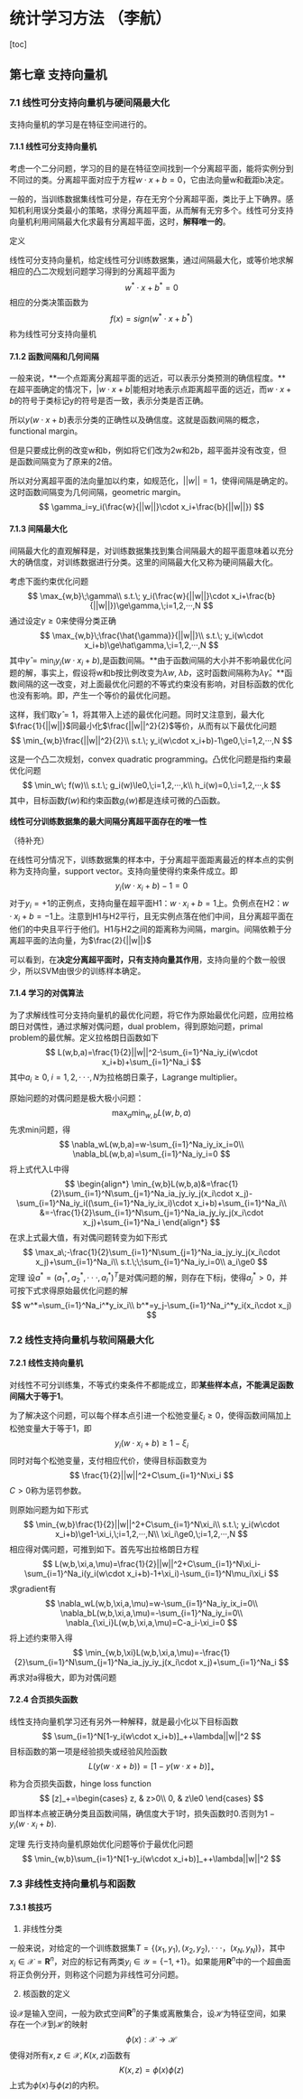 # 统计学习方法 （李航）

[toc]

## 第七章 支持向量机

### 7.1 线性可分支持向量机与硬间隔最大化

支持向量机的学习是在特征空间进行的。

#### 7.1.1 线性可分支持向量机

考虑一个二分问题，学习的目的是在特征空间找到一个分离超平面，能将实例分到不同过的类。分离超平面对应于方程$w\cdot x+b=0$，它由法向量w和截距b决定。

一般的，当训练数据集线性可分是，存在无穷个分离超平面，类比于上下确界。感知机利用误分类最小的策略，求得分离超平面，从而解有无穷多个。线性可分支持向量机利用间隔最大化求最有分离超平面，这时，**解释唯一的**。

定义

线性可分支持向量机，给定线性可分训练数据集，通过间隔最大化，或等价地求解相应的凸二次规划问题学习得到的分离超平面为
$$
w^{*}\cdot x+b^*=0
$$
相应的分类决策函数为
$$
f(x)=sign(w^{*}\cdot x+b^*)
$$
称为线性可分支持向量机

#### 7.1.2 函数间隔和几何间隔

一般来说，**一个点距离分离超平面的远近，可以表示分类预测的确信程度。**在超平面确定的情况下，$|w\cdot x+b|$能相对地表示点距离超平面的远近，而$w\cdot x+b$的符号于类标记y的符号是否一致，表示分类是否正确。

所以$y(w\cdot x+b)$表示分类的正确性以及确信度。这就是函数间隔的概念，functional margin。

但是只要成比例的改变w和b，例如将它们改为2w和2b，超平面并没有改变，但是函数间隔变为了原来的2倍。

所以对分离超平面的法向量加以约束，如规范化，$||w||=1$，使得间隔是确定的。这时函数间隔变为几何间隔，geometric margin。
$$
\gamma_i=y_i(\frac{w}{||w||}\cdot x_i+\frac{b}{||w||})
$$

#### 7.1.3 间隔最大化

间隔最大化的直观解释是，对训练数据集找到集合间隔最大的超平面意味着以充分大的确信度，对训练数据进行分类。这里的间隔最大化又称为硬间隔最大化。

考虑下面约束优化问题
$$
\max_{w,b}\;\gamma\\
s.t.\; y_i(\frac{w}{||w||}\cdot x_i+\frac{b}{||w||})\ge\gamma,\;i=1,2,···,N
$$
通过设定$\gamma\ge0$来使得分类正确
$$
\max_{w,b}\;\frac{\hat{\gamma}}{||w||}\\
s.t.\; y_i(w\cdot x_i+b)\ge\hat\gamma,\;i=1,2,···,N
$$
其中$\hat\gamma=\min_iy_i(w\cdot x_i+b)$,是函数间隔。**由于函数间隔的大小并不影响最优化问题的解，事实上，假设将w和b按比例改变为$\lambda w,\;\lambda b$，这时函数间隔称为$\lambda\hat\gamma$。**函数间隔的这一改变，对上面最优化问题的不等式约束没有影响，对目标函数的优化也没有影响。即，产生一个等价的最优化问题。

这样，我们取$\hat\gamma=1$，将其带入上述的最优化问题。同时又注意到，最大化$\frac{1}{||w||}$同最小化$\frac{||w||^2}{2}$等价，从而有以下最优化问题
$$
\min_{w,b}\frac{||w||^2}{2}\\
s.t.\; y_i(w\cdot x_i+b)-1\ge0,\;i=1,2,···,N
$$

这是一个凸二次规划，convex quadratic programming。凸优化问题是指约束最优化问题
$$
\min_w\; f(w)\\
s.t.\; g_i(w)\le0,\;i=1,2,···,k\\
h_i(w)=0,\:i=1,2,···,k
$$
其中，目标函数$f(w)$和约束函数$g_i(w)$都是连续可微的凸函数。

**线性可分训练数据集的最大间隔分离超平面存在的唯一性**

（待补充）

在线性可分情况下，训练数据集的样本中，于分离超平面距离最近的样本点的实例称为支持向量，support vector。支持向量使得约束条件成立。即
$$
y_i(w\cdot x_i+b)-1=0
$$
对于$y_i=+1$的正例点，支持向量在超平面H1：$w\cdot x_i+b=1$上。负例点在H2：$w\cdot x_i+b=-1$上。注意到H1与H2平行，且无实例点落在他们中间，且分离超平面在他们的中央且平行于他们。H1与H2之间的距离称为间隔，margin。间隔依赖于分离超平面的法向量，为$\frac{2}{||w||}$

可以看到，在**决定分离超平面时，只有支持向量其作用**，支持向量的个数一般很少，所以SVM由很少的训练样本确定。

#### 7.1.4 学习的对偶算法

为了求解线性可分支持向量机的最优化问题，将它作为原始最优化问题，应用拉格朗日对偶性，通过求解对偶问题，dual problem，得到原始问题，primal problem的最优解。定义拉格朗日函数如下
$$
L(w,b,a)=\frac{1}{2}||w||^2-\sum_{i=1}^Na_iy_i(w\cdot x_i+b)+\sum_{i=1}^Na_i
$$
其中$a_i\ge0,\;i=1,2,···,N$为拉格朗日乘子，Lagrange multiplier。

原始问题的对偶问题是极大极小问题：
$$
\max_a\min_{w,b}L(w,b,a)
$$
先求min问题，得
$$
\nabla_wL(w,b,a)=w-\sum_{i=1}^Na_iy_ix_i=0\\
\nabla_bL(w,b,a)=\sum_{i=1}^Na_iy_i=0
$$
将上式代入L中得
$$
\begin{align*}
\min_{w,b}L(w,b,a)&=\frac{1}{2}\sum_{i=1}^N\sum_{j=1}^Na_ia_jy_iy_j(x_i\cdot x_j)-\sum_{i=1}^Na_iy_i((\sum_{i=1}^Na_iy_ix_i)\cdot x_i+b)+\sum_{i=1}^Na_i\\
&=-\frac{1}{2}\sum_{i=1}^N\sum_{j=1}^Na_ia_jy_iy_j(x_i\cdot x_j)+\sum_{i=1}^Na_i
\end{align*}
$$
在求上式最大值，有对偶问题转变为如下形式
$$
\max_a\;-\frac{1}{2}\sum_{i=1}^N\sum_{j=1}^Na_ia_jy_iy_j(x_i\cdot x_j)+\sum_{i=1}^Na_i\\
s.t.\;\;\sum_{i=1}^Na_iy_i=0\\
a_i\ge0
$$
定理 设$a^*=(a_1^*,a_2^*,···,a_l^*)^T$是对偶问题的解，则存在下标j，使得$a_j^*>0$，并可按下式求得原始最优化问题的解
$$
w^*=\sum_{i=1}^Na_i^*y_ix_i\\
b^*=y_j-\sum_{i=1}^Na_i^*y_i(x_i\cdot x_j)
$$


### 7.2 线性支持向量机与软间隔最大化

#### 7.2.1 线性支持向量机

对线性不可分训练集，不等式约束条件不都能成立，即**某些样本点，不能满足函数间隔大于等于1**。

为了解决这个问题，可以每个样本点引进一个松弛变量$\xi_i\ge0$，使得函数间隔加上松弛变量大于等于1，即
$$
y_i(w\cdot x_i+b)\ge1-\xi_i
$$
同时对每个松弛变量，支付相应代价，使得目标函数变为
$$
\frac{1}{2}||w||^2+C\sum_{i=1}^N\xi_i
$$
$C>0$称为惩罚参数。

则原始问题为如下形式
$$
\min_{w,b}\frac{1}{2}||w||^2+C\sum_{i=1}^N\xi_i\\
s.t.\; y_i(w\cdot x_i+b)\ge1-\xi_i,\;i=1,2,···,N\\
\xi_i\ge0,\;i=1,2,···,N
$$
相应得对偶问题，可推到如下。首先写出拉格朗日方程
$$
L(w,b,\xi,a,\mu)=\frac{1}{2}||w||^2+C\sum_{i=1}^N\xi_i-\sum_{i=1}^Na_i(y_i(w\cdot x_i+b)-1+\xi_i)-\sum_{i=1}^N\mu_i\xi_i
$$
求gradient有
$$
\nabla_wL(w,b,\xi,a,\mu)=w-\sum_{i=1}^Na_iy_ix_i=0\\
\nabla_bL(w,b,\xi,a,\mu)=-\sum_{i=1}^Na_iy_i=0\\
\nabla_{\xi_i}L(w,b,\xi,a,\mu)=C-a_i-\xi_i=0
$$
将上述约束带入得
$$
\min_{w,b,\xi}L(w,b,\xi,a,\mu)=-\frac{1}{2}\sum_{i=1}^N\sum_{j=1}^Na_ia_jy_iy_j(x_i\cdot x_j)+\sum_{i=1}^Na_i
$$
再求对a得极大，即为对偶问题

#### 7.2.4 合页损失函数

线性支持向量机学习还有另外一种解释，就是最小化以下目标函数
$$
\sum_{i=1}^N[1-y_i(w\cdot x_i+b)]_++\lambda||w||^2
$$
目标函数的第一项是经验损失或经验风险函数
$$
L(y(w\cdot x+b))=[1-y(w\cdot x+b)]_+
$$
称为合页损失函数，hinge loss function
$$
[z]_+=\begin{cases}
z, & z>0\\
0, & z\le0
\end{cases}
$$
即当样本点被正确分类且函数间隔，确信度大于1时，损失函数时0.否则为$1-y_i(w\cdot x_i +b)$.

定理 先行支持向量机原始优化问题等价于最优化问题
$$
\min_{w,b}\sum_{i=1}^N[1-y_i(w\cdot x_i+b)]_++\lambda||w||^2
$$

### 7.3 非线性支持向量机与和函数

#### 7.3.1 核技巧

1. 非线性分类

一般来说，对给定的一个训练数据集$T=\{(x_1,y_1),(x_2,y_2),···，(x_N,y_N)\}$，其中$x_i\in\mathcal{X}=\mathbf{R}^n$，对应的标记有两类$y_i\in\mathcal{Y}=\{-1,+1\}$。如果能用$\mathbf{R}^n$中的一个超曲面将正负例分开，则称这个问题为非线性可分问题。

2. 核函数的定义

设$\mathcal{X}$是输入空间，一般为欧式空间$\mathbf{R}^n$的子集或离散集合，设$\mathcal{H}$为特征空间，如果存在一个$\mathcal{X}$到$\mathcal{H}$的映射
$$
\phi(x):\mathcal{X}\rightarrow \mathcal{H}
$$
使得对所有$x,z\in\mathcal{X},K(x,z)$函数有
$$
K(x,z)=\phi(x)\phi(z)
$$
上式为$\phi(x)$与$\phi(z)$的内积。

